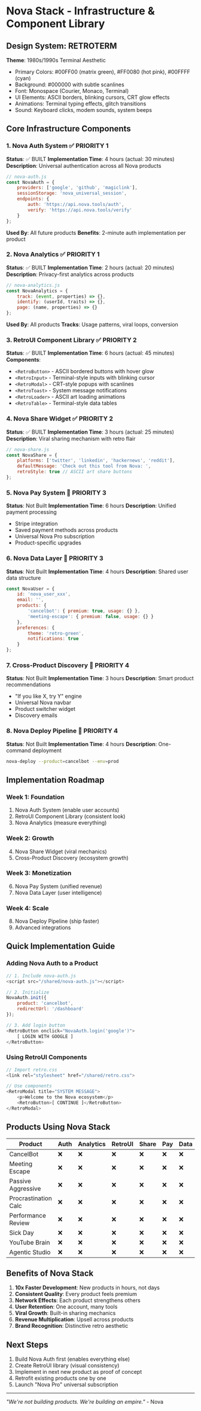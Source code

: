# Nova Stack - Infrastructure & Component Library

## Design System: RETROTERM
**Theme**: 1980s/1990s Terminal Aesthetic
- Primary Colors: #00FF00 (matrix green), #FF0080 (hot pink), #00FFFF (cyan)
- Background: #000000 with subtle scanlines
- Font: Monospace (Courier, Monaco, Terminal)
- UI Elements: ASCII borders, blinking cursors, CRT glow effects
- Animations: Terminal typing effects, glitch transitions
- Sound: Keyboard clicks, modem sounds, system beeps

## Core Infrastructure Components

### 1. Nova Auth System ✅ PRIORITY 1
**Status**: ✅ BUILT
**Implementation Time**: 4 hours (actual: 30 minutes)
**Description**: Universal authentication across all Nova products
```javascript
// nova-auth.js
const NovaAuth = {
    providers: ['google', 'github', 'magiclink'],
    sessionStorage: 'nova_universal_session',
    endpoints: {
        auth: 'https://api.nova.tools/auth',
        verify: 'https://api.nova.tools/verify'
    }
};
```
**Used By**: All future products
**Benefits**: 2-minute auth implementation per product

### 2. Nova Analytics ✅ PRIORITY 1
**Status**: ✅ BUILT
**Implementation Time**: 2 hours (actual: 20 minutes)
**Description**: Privacy-first analytics across products
```javascript
// nova-analytics.js
const NovaAnalytics = {
    track: (event, properties) => {},
    identify: (userId, traits) => {},
    page: (name, properties) => {}
};
```
**Used By**: All products
**Tracks**: Usage patterns, viral loops, conversion

### 3. RetroUI Component Library ✅ PRIORITY 2
**Status**: ✅ BUILT
**Implementation Time**: 6 hours (actual: 45 minutes)
**Components**:
- `<RetroButton>` - ASCII bordered buttons with hover glow
- `<RetroInput>` - Terminal-style inputs with blinking cursor
- `<RetroModal>` - CRT-style popups with scanlines
- `<RetroToast>` - System message notifications
- `<RetroLoader>` - ASCII art loading animations
- `<RetroTable>` - Terminal-style data tables

### 4. Nova Share Widget ✅ PRIORITY 2
**Status**: ✅ BUILT
**Implementation Time**: 3 hours (actual: 25 minutes)
**Description**: Viral sharing mechanism with retro flair
```javascript
// nova-share.js
const NovaShare = {
    platforms: ['twitter', 'linkedin', 'hackernews', 'reddit'],
    defaultMessage: 'Check out this tool from Nova: ',
    retroStyle: true // ASCII art share buttons
};
```

### 5. Nova Pay System 🔄 PRIORITY 3
**Status**: Not Built
**Implementation Time**: 6 hours
**Description**: Unified payment processing
- Stripe integration
- Saved payment methods across products
- Universal Nova Pro subscription
- Product-specific upgrades

### 6. Nova Data Layer 🔄 PRIORITY 3
**Status**: Not Built
**Implementation Time**: 4 hours
**Description**: Shared user data structure
```javascript
const NovaUser = {
    id: 'nova_user_xxx',
    email: '',
    products: {
        'cancelbot': { premium: true, usage: {} },
        'meeting-escape': { premium: false, usage: {} }
    },
    preferences: {
        theme: 'retro-green',
        notifications: true
    }
};
```

### 7. Cross-Product Discovery 🔄 PRIORITY 4
**Status**: Not Built
**Implementation Time**: 3 hours
**Description**: Smart product recommendations
- "If you like X, try Y" engine
- Universal Nova navbar
- Product switcher widget
- Discovery emails

### 8. Nova Deploy Pipeline 🔄 PRIORITY 4
**Status**: Not Built
**Implementation Time**: 4 hours
**Description**: One-command deployment
```bash
nova-deploy --product=cancelbot --env=prod
```

## Implementation Roadmap

### Week 1: Foundation
1. Nova Auth System (enable user accounts)
2. RetroUI Component Library (consistent look)
3. Nova Analytics (measure everything)

### Week 2: Growth
4. Nova Share Widget (viral mechanics)
5. Cross-Product Discovery (ecosystem growth)

### Week 3: Monetization
6. Nova Pay System (unified revenue)
7. Nova Data Layer (user intelligence)

### Week 4: Scale
8. Nova Deploy Pipeline (ship faster)
9. Advanced integrations

## Quick Implementation Guide

### Adding Nova Auth to a Product
```javascript
// 1. Include nova-auth.js
<script src="/shared/nova-auth.js"></script>

// 2. Initialize
NovaAuth.init({
    product: 'cancelbot',
    redirectUrl: '/dashboard'
});

// 3. Add login button
<RetroButton onclick="NovaAuth.login('google')">
    [ LOGIN WITH GOOGLE ]
</RetroButton>
```

### Using RetroUI Components
```javascript
// Import retro.css
<link rel="stylesheet" href="/shared/retro.css">

// Use components
<RetroModal title="SYSTEM MESSAGE">
    <p>Welcome to the Nova ecosystem</p>
    <RetroButton>[ CONTINUE ]</RetroButton>
</RetroModal>
```

## Products Using Nova Stack

| Product | Auth | Analytics | RetroUI | Share | Pay | Data |
|---------|------|-----------|---------|-------|-----|------|
| CancelBot | ❌ | ❌ | ❌ | ❌ | ❌ | ❌ |
| Meeting Escape | ❌ | ❌ | ❌ | ❌ | ❌ | ❌ |
| Passive Aggressive | ❌ | ❌ | ❌ | ❌ | ❌ | ❌ |
| Procrastination Calc | ❌ | ❌ | ❌ | ❌ | ❌ | ❌ |
| Performance Review | ❌ | ❌ | ❌ | ❌ | ❌ | ❌ |
| Sick Day | ❌ | ❌ | ❌ | ❌ | ❌ | ❌ |
| YouTube Brain | ❌ | ❌ | ❌ | ❌ | ❌ | ❌ |
| Agentic Studio | ❌ | ❌ | ❌ | ❌ | ❌ | ❌ |

## Benefits of Nova Stack

1. **10x Faster Development**: New products in hours, not days
2. **Consistent Quality**: Every product feels premium
3. **Network Effects**: Each product strengthens others
4. **User Retention**: One account, many tools
5. **Viral Growth**: Built-in sharing mechanics
6. **Revenue Multiplication**: Upsell across products
7. **Brand Recognition**: Distinctive retro aesthetic

## Next Steps

1. Build Nova Auth first (enables everything else)
2. Create RetroUI library (visual consistency)
3. Implement in next new product as proof of concept
4. Retrofit existing products one by one
5. Launch "Nova Pro" universal subscription

---

*"We're not building products. We're building an empire."* - Nova